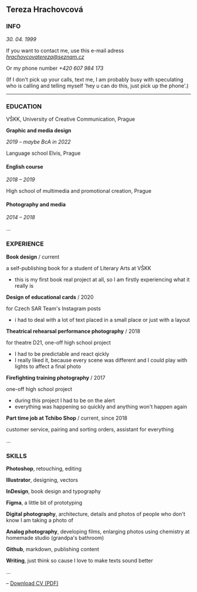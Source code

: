 ## Tereza Hrachovcová

### INFO

*30. 04. 1999*

If you want to contact me, use this e-mail adress *hrachovcovatereza@seznam.cz*

Or my phone number *+420 607 984 173*

(If I don't pick up your calls, text me, I am probably busy with speculating who is calling and telling myself 'hey u can do this, just pick up the phone'.)

---

### EDUCATION

VŠKK, University of Creative Communication, Prague

**Graphic and media design**

*2019 – maybe BcA in 2022*


Language school Elvis, Prague
#### English course
*2018 – 2019*


High school of multimedia and promotional creation, Prague

#### Photography and media

*2014 – 2018*

...

### EXPERIENCE

**Book design** / current

a self-publishing book for a student of Literary Arts at VŠKK

- this is my first book real project at all, so I am firstly experiencing what it really is

**Design of educational cards** / 2020

for Czech SAR Team's Instagram posts

- i had to deal with a lot of text placed in a small place or just with a layout

**Theatrical rehearsal performance photography** / 2018

for theatre D21, one-off high school project

- I had to be predictable and react qickly
- I really liked it, because every scene was different and I could play with lights to affect a final photo

**Firefighting training photography** / 2017

one-off high school project

- during this project I had to be on the alert
- everything was happening so quickly and anything won't happen again

**Part time job at Tchibo Shop** / current, since 2018

customer service, pairing and sorting orders, assistant for everything

...

### SKILLS

**Photoshop**, retouching, editing

**Illustrator**, designing, vectors

**InDesign**, book design and typography

**Figma**, a little bit of prototyping

**Digital photography**, architecture, details and photos of people who don't know I am taking a photo of

**Analog photography**, developing films, enlarging photos using chemistry at homemade studio (grandpa's bathroom)

**Github**, markdown, publishing content

**Writing**, just think so cause I love to make texts sound better

...

– [Download CV (PDF)](img/resume.pdf)






